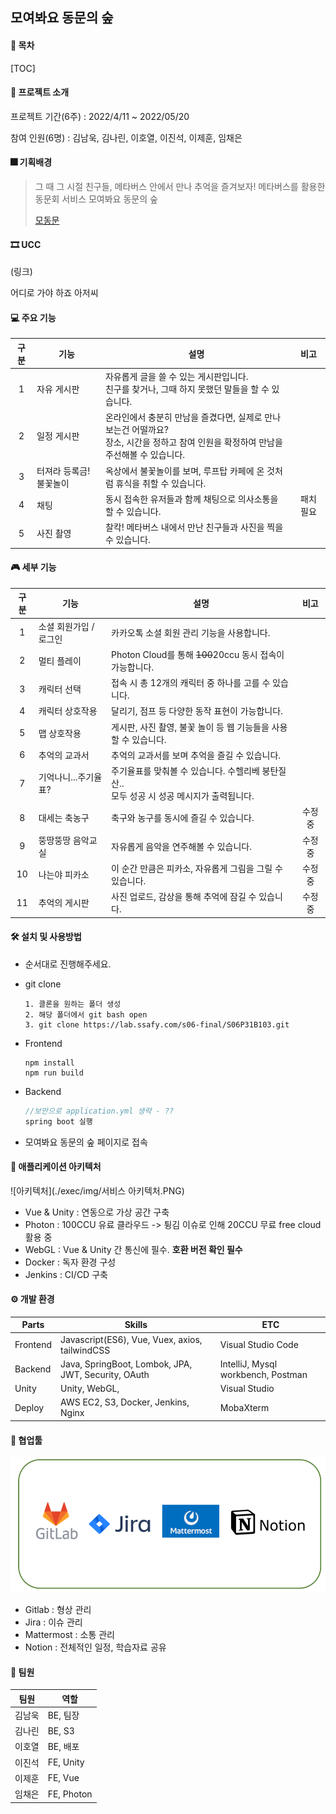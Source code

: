 ## 모여봐요 동문의 숲

#### 📑 목차

[TOC]

#### 🎉 프로젝트 소개

프로젝트 기간(6주) : 2022/4/11 ~ 2022/05/20

참여 인원(6명) : 김남욱, 김나린, 이호열, 이진석, 이제훈, 임채은



#### 🎆 기획배경

> 그 때 그 시절 친구들, 메타버스 안에서 만나 추억을 즐겨보자!
> 메타버스를 활용한 동문회 서비스 모여봐요 동문의 숲
>
> [모동문](https://k6b1031.p.ssafy.io/)



#### 🎞 UCC

(링크)

어디로 가야 하죠 아저씨



####  💻 주요 기능

| 구분 | 기능                    | 설명                                                         |   비고    |
| :--: | ----------------------- | ------------------------------------------------------------ | :-------: |
|  1   | 자유 게시판             | 자유롭게 글을 쓸 수 있는 게시판입니다. <br />친구를 찾거나, 그때 하지 못했던 말들을 할 수 있습니다. |           |
|  2   | 일정 게시판             | 온라인에서 충분히 만남을 즐겼다면, 실제로 만나보는건 어떨까요? <br />장소, 시간을 정하고 참여 인원을 확정하여 만남을 주선해볼 수 있습니다. |           |
|  3   | 터져라 등록금! 불꽃놀이 | 옥상에서 불꽃놀이를 보며, 루프탑 카페에 온 것처럼 휴식을 취할 수 있습니다. |           |
|  4   | 채팅                    | 동시 접속한 유저들과 함께 채팅으로 의사소통을 할 수 있습니다. | 패치 필요 |
|  5   | 사진 촬영               | 찰칵! 메타버스 내에서 만난 친구들과 사진을 찍을 수 있습니다. |           |



#### 🎮 세부 기능

| 구분 | 기능                   | 설명                                                         |  비고   |
| :--: | ---------------------- | ------------------------------------------------------------ | :-----: |
|  1   | 소셜 회원가입 / 로그인 | 카카오톡 소셜 회원 관리 기능을 사용합니다.                   |         |
|  2   | 멀티 플레이            | Photon Cloud를 통해 ~~100~~20ccu 동시 접속이 가능합니다.     |         |
|  3   | 캐릭터 선택            | 접속 시 총 12개의 캐릭터 중 하나를 고를 수 있습니다.         |         |
|  4   | 캐릭터 상호작용        | 달리기, 점프 등 다양한 동작 표현이 가능합니다.               |         |
|  5   | 맵 상호작용            | 게시판, 사진 촬영, 불꽃 놀이 등 웹 기능들을 사용할 수 있습니다. |         |
|  6   | 추억의 교과서          | 추억의 교과서를 보며 추억을 즐길 수 있습니다.                |         |
|  7   | 기억나니...주기율표?   | 주기율표를 맞춰볼 수 있습니다. 수헬리베 붕탄질산..<br />모두 성공 시 성공 메시지가 출력됩니다. |         |
|  8   | 대세는 축농구          | 축구와 농구를 동시에 즐길 수 있습니다.                       | 수정 중 |
|  9   | 뚱땅뚱땅 음악교실      | 자유롭게 음악을 연주해볼 수 있습니다.                        | 수정 중 |
|  10  | 나는야 피카소          | 이 순간 만큼은 피카소, 자유롭게 그림을 그릴 수 있습니다.     | 수정 중 |
|  11  | 추억의 게시판          | 사진 업로드, 감상을 통해 추억에 잠길 수 있습니다.            | 수정 중 |




#### 🛠 설치 및 사용방법

- 순서대로 진행해주세요.

- git clone

  ``` git
  1. 클론을 원하는 폴더 생성
  2. 해당 폴더에서 git bash open
  3. git clone https://lab.ssafy.com/s06-final/S06P31B103.git

- Frontend

  ``` vue
  npm install
  npm run build
  ```

- Backend

  ``` java
  //보안으로 application.yml 생략 - ??
  spring boot 실행
  ```

- 모여봐요 동문의 숲 페이지로 접속



#### 🧱 애플리케이션 아키텍처

![아키텍처](./exec/img/서비스 아키텍처.PNG)

- Vue & Unity : 연동으로 가상 공간 구축
- Photon : 100CCU 유료 클라우드 -> 튕김 이슈로 인해 20CCU 무료 free cloud 활용 중
- WebGL : Vue & Unity 간 통신에 필수. **호환 버전 확인 필수**
- Docker : 독자 환경 구성
- Jenkins : CI/CD 구축





#### ⚙ 개발 환경

| Parts    | Skills                                              | ETC                                |
| -------- | --------------------------------------------------- | ---------------------------------- |
| Frontend | Javascript(ES6), Vue, Vuex, axios, tailwindCSS      | Visual Studio Code                 |
| Backend  | Java, SpringBoot, Lombok, JPA, JWT, Security, OAuth | IntelliJ, Mysql workbench, Postman |
| Unity    | Unity, WebGL,                                       | Visual Studio                      |
| Deploy   | AWS EC2, S3, Docker, Jenkins, Nginx                 | MobaXterm                          |





#### 🔌 협업툴

![협업툴](./exec/img/협업툴.PNG)

- Gitlab : 형상 관리
- Jira : 이슈 관리
- Mattermost : 소통 관리
- Notion : 전체적인 일정, 학습자료 공유



#### 🔗 팀원

| 팀원   | 역할       |
| ------ | ---------- |
| 김남욱 | BE, 팀장   |
| 김나린 | BE, S3     |
| 이호열 | BE, 배포   |
| 이진석 | FE, Unity  |
| 이제훈 | FE, Vue    |
| 임채은 | FE, Photon |

